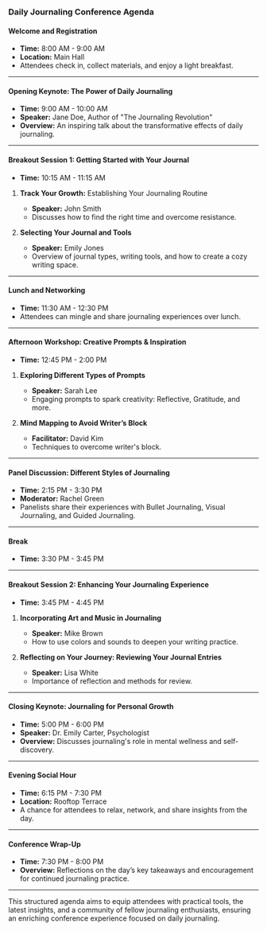### Daily Journaling Conference Agenda

#### Welcome and Registration 
- **Time:** 8:00 AM - 9:00 AM  
- **Location:** Main Hall  
- Attendees check in, collect materials, and enjoy a light breakfast.

---

#### Opening Keynote: The Power of Daily Journaling
- **Time:** 9:00 AM - 10:00 AM 
- **Speaker:** Jane Doe, Author of "The Journaling Revolution"
- **Overview:** An inspiring talk about the transformative effects of daily journaling.

---

#### Breakout Session 1: Getting Started with Your Journal 
- **Time:** 10:15 AM - 11:15 AM
1. **Track Your Growth:** Establishing Your Journaling Routine  
   - **Speaker:** John Smith  
   - Discusses how to find the right time and overcome resistance.
 
2. **Selecting Your Journal and Tools**  
   - **Speaker:** Emily Jones  
   - Overview of journal types, writing tools, and how to create a cozy writing space.

---

#### Lunch and Networking 
- **Time:** 11:30 AM - 12:30 PM  
- Attendees can mingle and share journaling experiences over lunch.

---

#### Afternoon Workshop: Creative Prompts & Inspiration
- **Time:** 12:45 PM - 2:00 PM
1. **Exploring Different Types of Prompts**  
   - **Speaker:** Sarah Lee  
   - Engaging prompts to spark creativity: Reflective, Gratitude, and more. 

2. **Mind Mapping to Avoid Writer’s Block**  
   - **Facilitator:** David Kim  
   - Techniques to overcome writer's block.

---

#### Panel Discussion: Different Styles of Journaling
- **Time:** 2:15 PM - 3:30 PM  
- **Moderator:** Rachel Green  
- Panelists share their experiences with Bullet Journaling, Visual Journaling, and Guided Journaling.

---

#### Break 
- **Time:** 3:30 PM - 3:45 PM  

---

#### Breakout Session 2: Enhancing Your Journaling Experience
- **Time:** 3:45 PM - 4:45 PM 
1. **Incorporating Art and Music in Journaling**  
   - **Speaker:** Mike Brown  
   - How to use colors and sounds to deepen your writing practice.

2. **Reflecting on Your Journey: Reviewing Your Journal Entries**  
   - **Speaker:** Lisa White  
   - Importance of reflection and methods for review.

---

#### Closing Keynote: Journaling for Personal Growth
- **Time:** 5:00 PM - 6:00 PM  
- **Speaker:** Dr. Emily Carter, Psychologist
- **Overview:** Discusses journaling's role in mental wellness and self-discovery.

---

#### Evening Social Hour 
- **Time:** 6:15 PM - 7:30 PM  
- **Location:** Rooftop Terrace  
- A chance for attendees to relax, network, and share insights from the day.

---

#### Conference Wrap-Up
- **Time:** 7:30 PM - 8:00 PM  
- **Overview:** Reflections on the day’s key takeaways and encouragement for continued journaling practice.

--- 

This structured agenda aims to equip attendees with practical tools, the latest insights, and a community of fellow journaling enthusiasts, ensuring an enriching conference experience focused on daily journaling.